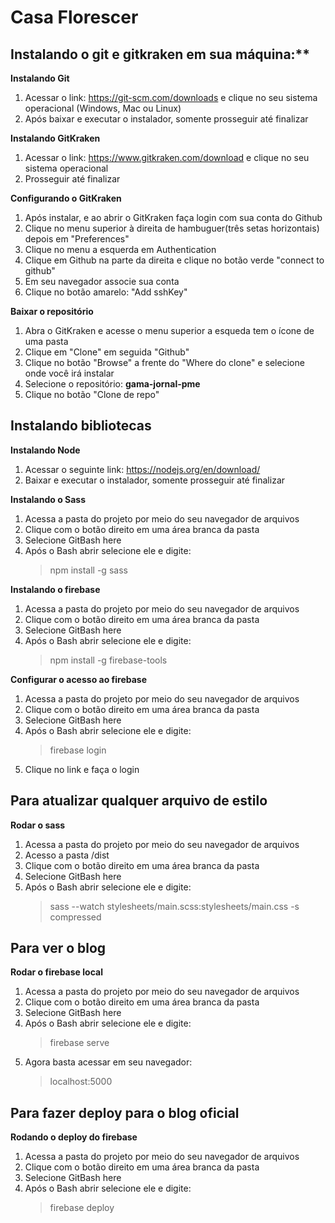 # Casa Florescer

## Instalando o git e gitkraken em sua máquina:**
**Instalando Git**
1. Acessar o link: https://git-scm.com/downloads e clique no seu sistema operacional (Windows, Mac ou Linux)
2. Após baixar e executar o instalador, somente prosseguir até finalizar

**Instalando GitKraken**
1. Acessar o link: https://www.gitkraken.com/download e clique no seu sistema operacional
2. Prosseguir até finalizar

**Configurando o GitKraken**
1. Após instalar, e ao abrir o GitKraken faça login com sua conta do Github
2. Clique no menu superior à direita de hambuguer(três setas horizontais) depois em "Preferences"
3. Clique no menu a esquerda em Authentication
4. Clique em Github na parte da direita e clique no botão verde "connect to github"
5. Em seu navegador associe sua conta
6. Clique no botão amarelo: "Add sshKey"

**Baixar o repositório**
1. Abra o GitKraken e acesse o menu superior a esqueda tem o ícone de uma pasta
2. Clique em "Clone" em seguida "Github"
3. Clique no botão "Browse" a frente do "Where do clone" e selecione onde você irá instalar
4. Selecione o repositório: **gama-jornal-pme**
5. Clique no botão "Clone de repo"

## Instalando bibliotecas
**Instalando Node**
1. Acessar o seguinte link: https://nodejs.org/en/download/
2. Baixar e executar o instalador, somente prosseguir até finalizar

**Instalando o Sass**
1. Acessa a pasta do projeto por meio do seu navegador de arquivos
2. Clique com o botão direito em uma área branca da pasta
3. Selecione GitBash here
4. Após o Bash abrir selecione ele e digite:
   > npm install -g sass

**Instalando o firebase**
1. Acessa a pasta do projeto por meio do seu navegador de arquivos
2. Clique com o botão direito em uma área branca da pasta
3. Selecione GitBash here
4. Após o Bash abrir selecione ele e digite:
    > npm install -g firebase-tools

**Configurar o acesso ao firebase**
1. Acessa a pasta do projeto por meio do seu navegador de arquivos
2. Clique com o botão direito em uma área branca da pasta
3. Selecione GitBash here
4. Após o Bash abrir selecione ele e digite:
    > firebase login
5. Clique no link e faça o login


## Para atualizar qualquer arquivo de estilo
**Rodar o sass**
1. Acessa a pasta do projeto por meio do seu navegador de arquivos
2. Acesso a pasta /dist
3. Clique com o botão direito em uma área branca da pasta
4. Selecione GitBash here
5. Após o Bash abrir selecione ele e digite:
    > sass --watch stylesheets/main.scss:stylesheets/main.css -s compressed

## Para ver o blog
**Rodar o firebase local**
1. Acessa a pasta do projeto por meio do seu navegador de arquivos
2. Clique com o botão direito em uma área branca da pasta
3. Selecione GitBash here
4. Após o Bash abrir selecione ele e digite:
    > firebase serve
5. Agora basta acessar em seu navegador:
    > localhost:5000

## Para fazer deploy para o blog oficial
**Rodando o deploy do firebase**
1. Acessa a pasta do projeto por meio do seu navegador de arquivos
2. Clique com o botão direito em uma área branca da pasta
3. Selecione GitBash here
4. Após o Bash abrir selecione ele e digite:
    > firebase deploy
